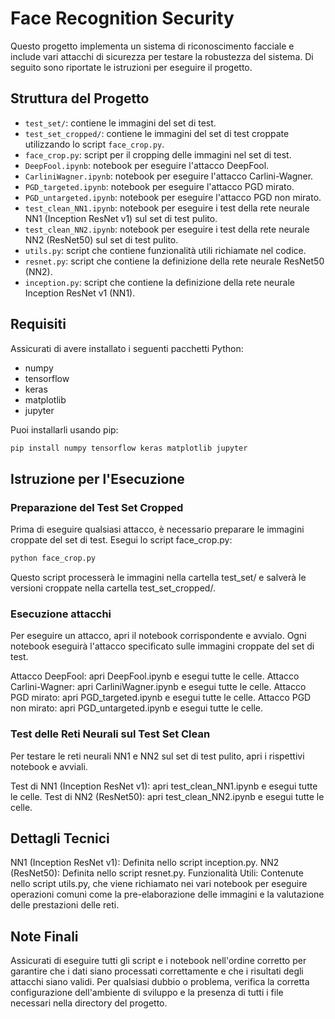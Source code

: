 # Face Recognition Security

Questo progetto implementa un sistema di riconoscimento facciale e include vari attacchi di sicurezza per testare la robustezza del sistema. Di seguito sono riportate le istruzioni per eseguire il progetto.

## Struttura del Progetto

- `test_set/`: contiene le immagini del set di test.
- `test_set_cropped/`: contiene le immagini del set di test croppate utilizzando lo script `face_crop.py`.
- `face_crop.py`: script per il cropping delle immagini nel set di test.
- `DeepFool.ipynb`: notebook per eseguire l'attacco DeepFool.
- `CarliniWagner.ipynb`: notebook per eseguire l'attacco Carlini-Wagner.
- `PGD_targeted.ipynb`: notebook per eseguire l'attacco PGD mirato.
- `PGD_untargeted.ipynb`: notebook per eseguire l'attacco PGD non mirato.
- `test_clean_NN1.ipynb`: notebook per eseguire i test della rete neurale NN1 (Inception ResNet v1) sul set di test pulito.
- `test_clean_NN2.ipynb`: notebook per eseguire i test della rete neurale NN2 (ResNet50) sul set di test pulito.
- `utils.py`: script che contiene funzionalità utili richiamate nel codice.
- `resnet.py`: script che contiene la definizione della rete neurale ResNet50 (NN2).
- `inception.py`: script che contiene la definizione della rete neurale Inception ResNet v1 (NN1).

## Requisiti

Assicurati di avere installato i seguenti pacchetti Python:

- numpy
- tensorflow
- keras
- matplotlib
- jupyter

Puoi installarli usando pip:
 ```bash
pip install numpy tensorflow keras matplotlib jupyter
```

## Istruzione per l'Esecuzione 
### Preparazione del Test Set Cropped
Prima di eseguire qualsiasi attacco, è necessario preparare le immagini croppate del set di test. Esegui lo script face_crop.py:

 ```bash
python face_crop.py
```
Questo script processerà le immagini nella cartella test_set/ e salverà le versioni croppate nella cartella test_set_cropped/.

### Esecuzione attacchi 
Per eseguire un attacco, apri il notebook corrispondente e avvialo. Ogni notebook eseguirà l'attacco specificato sulle immagini croppate del set di test.

  Attacco DeepFool: apri DeepFool.ipynb e esegui tutte le celle.
  Attacco Carlini-Wagner: apri CarliniWagner.ipynb e esegui tutte le celle.
  Attacco PGD mirato: apri PGD_targeted.ipynb e esegui tutte le celle.
  Attacco PGD non mirato: apri PGD_untargeted.ipynb e esegui tutte le celle.
  
### Test delle Reti Neurali sul Test Set Clean
Per testare le reti neurali NN1 e NN2 sul set di test pulito, apri i rispettivi notebook e avviali.

  Test di NN1 (Inception ResNet v1): apri test_clean_NN1.ipynb e esegui tutte le celle.
  Test di NN2 (ResNet50): apri test_clean_NN2.ipynb e esegui tutte le celle.

## Dettagli Tecnici
NN1 (Inception ResNet v1): Definita nello script inception.py.
NN2 (ResNet50): Definita nello script resnet.py.
Funzionalità Utili: Contenute nello script utils.py, che viene richiamato nei vari notebook per eseguire operazioni comuni come la pre-elaborazione delle immagini e la valutazione delle prestazioni delle reti.

## Note Finali
Assicurati di eseguire tutti gli script e i notebook nell'ordine corretto per garantire che i dati siano processati correttamente e che i risultati degli attacchi siano validi. Per qualsiasi dubbio o problema, verifica la corretta configurazione dell'ambiente di sviluppo e la presenza di tutti i file necessari nella directory del progetto.
